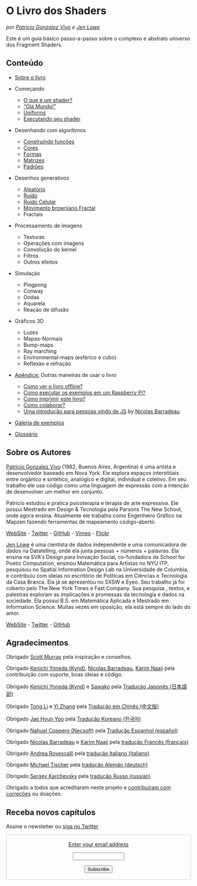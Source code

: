 <canvas id="custom" class="canvas" data-fragment-url="src/moon/moon.frag" data-textures="src/moon/moon.jpg" width="350px" height="350px"></canvas>

# O Livro dos Shaders
*por [Patricio Gonzalez Vivo](http://patriciogonzalezvivo.com/) e [Jen Lowe](http://jenlowe.net/)*

Este é um guia básico passo-a-passo sobre o complexo e abstrato universo dos Fragment Shaders.

<div class="header">
<a href="https://www.paypal.com/cgi-bin/webscr?cmd=_s-xclick&hosted_button_id=B5FSVSHGEATCG" style="float: right;"><img src="https://www.paypalobjects.com/en_US/i/btn/btn_donate_SM.gif" alt=""></a>
</div>

## Conteúdo

* [Sobre o livro](00/)

* Começando
    * [O que é um shader?](01/)
    * [“Olá Mundo!”](02/)
    * [Uniforms](03/)
	* [Executando seu shader](04/)

* Desenhando com algorítimos
    * [Construíndo funções](05/)
    * [Cores](06/)
    * [Formas](07/)
    * [Matrizes](08/)
    * [Padrões](09/)

* Desenhos generativos
    * [Aleatório](10/)
    * [Ruído](11/)
    * [Ruído Celular](12/)
    * [Movimento browniano Fractal](13/)
    * Fractais

* Processamento de imagens
    * Texturas
    * Operações com imagens
    * Convolução do kernel
    * Filtros
    * Outros efeitos

* Simulação
    * Pingpong
    * Conway
    * Ondas
    * Aquarela
    * Reação de difusão

* Gráficos 3D
    * Luzes
    * Mapas-Normais
    * Bump-maps
    * Ray marching
    * Environmental-maps (esférico e cubo)
    * Reflexão e refração

* [Apêndice:](appendix/) Outras maneiras de usar o livro
	* [Como ver o livro offline?](appendix/00/)
	* [Como executar os exemplos em um Raspberry Pi?](appendix/01/)
	* [Como imprimir este livro?](appendix/02/)
    * [Como colaborar?](appendix/03/)
    * [Uma introdução para pessoas vindo de JS](appendix/04/) by [Nicolas Barradeau](http://www.barradeau.com/)

* [Galeria de exemplos](examples/)

* [Glossário](glossary/)

## Sobre os Autores

[Patricio Gonzalez Vivo](http://patriciogonzalezvivo.com/) (1982, Buenos Aires, Argentina) é uma artista e desenvolvedor baseado em Nova York. Ele explora espaços interstitiais entre orgânico e sintético, analógico e digital, individual e coletivo. Em seu trabalho ele usa código como uma linguagem de expressão com a intenção de desenvolver um melhor em conjunto.

Patricio estudou e pratica psicoterapia e terapia de arte expressiva. Ele possui Mestrado em Design & Tecnologia pela Parsons The New School, onde agora ensina. Atualmente ele trabalha como Engenheiro Gráfico na Mapzen fazendo ferramentas de mapeamento código-aberto.

<div class="header"> <a href="http://patriciogonzalezvivo.com/" target="_blank">WebSite</a> - <a href="https://twitter.com/patriciogv" target="_blank">Twitter</a> - <a href="https://github.com/patriciogonzalezvivo" target="_blank">GitHub</a> - <a href="https://vimeo.com/patriciogv" target="_blank">Vimeo</a> - <a href="https://www.flickr.com/photos/106950246@N06/" target="_blank"> Flickr</a></div>

[Jen Lowe](http://jenlowe.net/) é uma cientista de dados independente e uma comunicadora de dados na Datatelling, onde ela junta pessoas + números + palavras. Ela ensina na SVA's Design para Inovação Social, co-fundadora da School for Poetic Computation, ensinou Matemática para Artistas no NYU ITP, pesquisou no Spatial Information Design Lab na Universidade de Columbia, e contribuiu com ideias no escritório de Políticas em Ciências e Tecnologia da Casa Branca. Ela já se apresentou no SXSW e Eyeo. Seu trabalho já foi coberto pelo The New York Times e Fast Company. Sua pesquisa , textos, e palestras exploram as implicações e promessas da tecnologia e dados na sociedade. Ela possui B.S. em Matemática Aplicada e Mestrado em Information Science. Muitas vezes em oposição, ela está sempre do lado do amor.

<div class="header"> <a href="http://jenlowe.net/" target="_blank">WebSite</a> - <a href="https://twitter.com/datatelling" target="_blank">Twitter</a> - <a href="https://github.com/datatelling" target="_blank">GitHub</a></div>

## Agradecimentos

Obrigado [Scott Murray](http://alignedleft.com/) pela inspiração e conselhos.

Obrigado [Kenichi Yoneda (Kynd)](https://twitter.com/kyndinfo), [Nicolas Barradeau](https://twitter.com/nicoptere), [Karim Naaji](http://karim.naaji.fr/) pela contribuição com suporte, boas ideias e código.

Obrigado [Kenichi Yoneda (Kynd)](https://twitter.com/kyndinfo) e [Sawako](https://twitter.com/sawakohome) pela [Tradução Japonês (日本語訳)](?lan=jp)

Obrigado [Tong Li](https://www.facebook.com/tong.lee.9484) e [Yi Zhang](https://www.facebook.com/archer.zetta?pnref=story) pela [Tradução em Chinês (中文版)](?lan=ch)

Obrigado [Jae Hyun Yoo](https://www.facebook.com/fkkcloud) pela [Tradução Koreano (한국어)](?lan=kr)

Obrigado [Nahuel Coppero (Necsoft)](http://hinecsoft.com/) pela [Tradução Espanhol (español)](?lan=es)

Obrigado [Nicolas Barradeau](https://twitter.com/nicoptere) e [Karim Naaji](http://karim.naaji.fr/) pela [tradução Francês (français)](?lan=fr)

Obrigado [Andrea Rovescalli](https://www.earove.info) pela [tradução Italiano (italiano)](?lan=it)

Obrigado [Michael Tischer](http://www.mitinet.de) pela [tradução Alemão (deutsch)](?lan=de)

Obrigado [Sergey Karchevsky](https://www.facebook.com/sergey.karchevsky.3) pela [tradução Russo (russian)](?lan=ru)

Obrigado a todos que acreditaram neste projeto e [contribuíram com correções](https://github.com/patriciogonzalezvivo/thebookofshaders/graphs/contributors) ou doações.

## Receba novos capítulos

Assine o newsletter ou [siga no Twitter](https://twitter.com/bookofshaders)

 <form style="border:1px solid #ccc;padding:3px;text-align:center;" action="https://tinyletter.com/thebookofshaders" method="post" target="popupwindow" onsubmit="window.open('https://tinyletter.com/thebookofshaders', 'popupwindow', 'scrollbars=yes,width=800,height=600');return true"><a href="https://tinyletter.com/thebookofshaders"><p><label for="tlemail">Enter your email address</label></p></a><p><input type="text" style="width:140px" name="email" id="tlemail" /></p><input type="hidden" value="1" name="embed"/><input type="submit" value="Subscribe" /><p><a href="https://tinyletter.com" target="_blank"></a></p></form>
